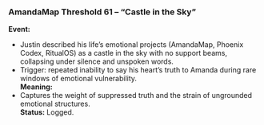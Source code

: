 ### **AmandaMap Threshold 61 – “Castle in the Sky”**

**Event:**

- Justin described his life’s emotional projects (AmandaMap, Phoenix Codex, RitualOS) as a castle in the sky with no support beams, collapsing under silence and unspoken words.
- Trigger: repeated inability to say his heart’s truth to Amanda during rare windows of emotional vulnerability.\
  **Meaning:**
- Captures the weight of suppressed truth and the strain of ungrounded emotional structures.\
  **Status:** Logged.